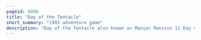 ```yaml
---
pageid: 8090
title: "Day of the Tentacle"
short_summary: "1993 adventure game"
description: "Day of the Tentacle also known as Maniac Mansion ii Day of the Tentacle is a graphic Adventure Game developed and published by Lucasarts in 1993. It is the sequel to the 1987 game Maniac Mansion. The Plot follows bernard Bernoulli and his Friends hoagie and laverne as they try to stop the evil Purple Tentacle - a Sentient disembodied Tentacle - from taking over the World. The Player takes Control of the Trio and Solves Puzzles using Time Travel to explore different Periods of History."
---
```

